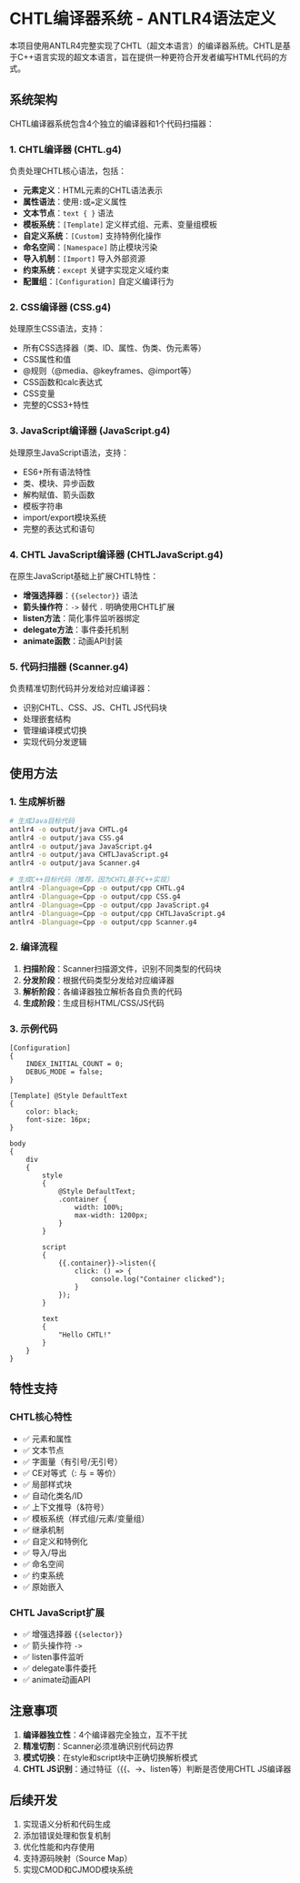 # CHTL编译器系统 - ANTLR4语法定义

本项目使用ANTLR4完整实现了CHTL（超文本语言）的编译器系统。CHTL是基于C++语言实现的超文本语言，旨在提供一种更符合开发者编写HTML代码的方式。

## 系统架构

CHTL编译器系统包含4个独立的编译器和1个代码扫描器：

### 1. CHTL编译器 (CHTL.g4)
负责处理CHTL核心语法，包括：
- **元素定义**：HTML元素的CHTL语法表示
- **属性语法**：使用`:`或`=`定义属性
- **文本节点**：`text { }` 语法
- **模板系统**：`[Template]` 定义样式组、元素、变量组模板
- **自定义系统**：`[Custom]` 支持特例化操作
- **命名空间**：`[Namespace]` 防止模块污染
- **导入机制**：`[Import]` 导入外部资源
- **约束系统**：`except` 关键字实现定义域约束
- **配置组**：`[Configuration]` 自定义编译行为

### 2. CSS编译器 (CSS.g4)
处理原生CSS语法，支持：
- 所有CSS选择器（类、ID、属性、伪类、伪元素等）
- CSS属性和值
- @规则（@media、@keyframes、@import等）
- CSS函数和calc表达式
- CSS变量
- 完整的CSS3+特性

### 3. JavaScript编译器 (JavaScript.g4)
处理原生JavaScript语法，支持：
- ES6+所有语法特性
- 类、模块、异步函数
- 解构赋值、箭头函数
- 模板字符串
- import/export模块系统
- 完整的表达式和语句

### 4. CHTL JavaScript编译器 (CHTLJavaScript.g4)
在原生JavaScript基础上扩展CHTL特性：
- **增强选择器**：`{{selector}}` 语法
- **箭头操作符**：`->` 替代 `.` 明确使用CHTL扩展
- **listen方法**：简化事件监听器绑定
- **delegate方法**：事件委托机制
- **animate函数**：动画API封装

### 5. 代码扫描器 (Scanner.g4)
负责精准切割代码并分发给对应编译器：
- 识别CHTL、CSS、JS、CHTL JS代码块
- 处理嵌套结构
- 管理编译模式切换
- 实现代码分发逻辑

## 使用方法

### 1. 生成解析器
```bash
# 生成Java目标代码
antlr4 -o output/java CHTL.g4
antlr4 -o output/java CSS.g4
antlr4 -o output/java JavaScript.g4
antlr4 -o output/java CHTLJavaScript.g4
antlr4 -o output/java Scanner.g4

# 生成C++目标代码（推荐，因为CHTL基于C++实现）
antlr4 -Dlanguage=Cpp -o output/cpp CHTL.g4
antlr4 -Dlanguage=Cpp -o output/cpp CSS.g4
antlr4 -Dlanguage=Cpp -o output/cpp JavaScript.g4
antlr4 -Dlanguage=Cpp -o output/cpp CHTLJavaScript.g4
antlr4 -Dlanguage=Cpp -o output/cpp Scanner.g4
```

### 2. 编译流程
1. **扫描阶段**：Scanner扫描源文件，识别不同类型的代码块
2. **分发阶段**：根据代码类型分发给对应编译器
3. **解析阶段**：各编译器独立解析各自负责的代码
4. **生成阶段**：生成目标HTML/CSS/JS代码

### 3. 示例代码
```chtl
[Configuration]
{
    INDEX_INITIAL_COUNT = 0;
    DEBUG_MODE = false;
}

[Template] @Style DefaultText
{
    color: black;
    font-size: 16px;
}

body
{
    div
    {
        style
        {
            @Style DefaultText;
            .container {
                width: 100%;
                max-width: 1200px;
            }
        }
        
        script
        {
            {{.container}}->listen({
                click: () => {
                    console.log("Container clicked");
                }
            });
        }
        
        text
        {
            "Hello CHTL!"
        }
    }
}
```

## 特性支持

### CHTL核心特性
- ✅ 元素和属性
- ✅ 文本节点
- ✅ 字面量（有引号/无引号）
- ✅ CE对等式（: 与 = 等价）
- ✅ 局部样式块
- ✅ 自动化类名/ID
- ✅ 上下文推导（&符号）
- ✅ 模板系统（样式组/元素/变量组）
- ✅ 继承机制
- ✅ 自定义和特例化
- ✅ 导入/导出
- ✅ 命名空间
- ✅ 约束系统
- ✅ 原始嵌入

### CHTL JavaScript扩展
- ✅ 增强选择器 `{{selector}}`
- ✅ 箭头操作符 `->`
- ✅ listen事件监听
- ✅ delegate事件委托
- ✅ animate动画API

## 注意事项

1. **编译器独立性**：4个编译器完全独立，互不干扰
2. **精准切割**：Scanner必须准确识别代码边界
3. **模式切换**：在style和script块中正确切换解析模式
4. **CHTL JS识别**：通过特征（{{、->、listen等）判断是否使用CHTL JS编译器

## 后续开发

1. 实现语义分析和代码生成
2. 添加错误处理和恢复机制  
3. 优化性能和内存使用
4. 支持源码映射（Source Map）
5. 实现CMOD和CJMOD模块系统